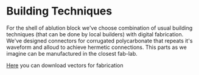 # Building Techniques

For the shell of ablution block we've choose combination of usual building techniques (that can be done by local builders) with digital fabrication. We've designed connectors for corrugated polycarbonate that repeats it's waveform and alloud to achieve hermetic connections. This parts as we imagine can be manufactured in the closest fab-lab.

[Here](https://drive.google.com/drive/u/2/folders/10UR8p7TDT7KDDBkvNuGbgcWhSY2tEU6H) you can download vectors for fabrication
